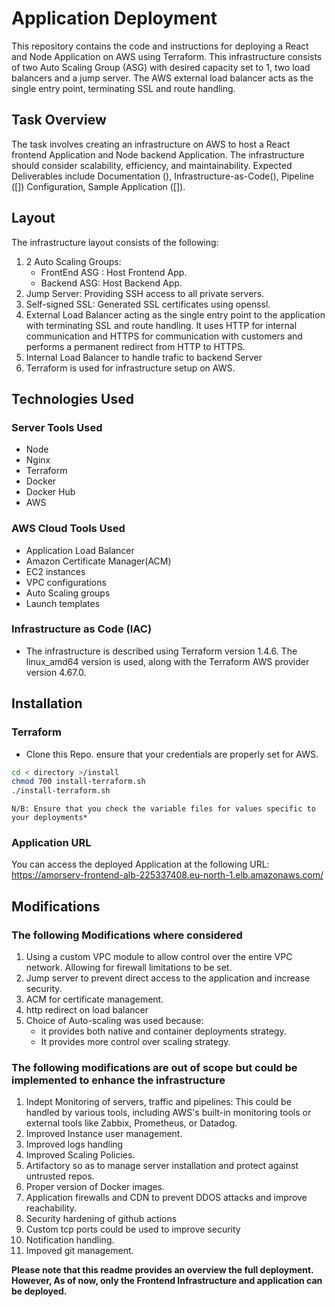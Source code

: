 # Application Deployment

This repository contains the code and instructions for deploying a React and Node Application on AWS using Terraform. This infrastructure consists of two Auto Scaling Group (ASG) with desired capacity set to 1, two load balancers and a jump server. The AWS external load balancer acts as the single entry point, terminating SSL and route handling.

## Task Overview

The task involves creating an infrastructure on AWS to host a React frontend Application and Node backend Application. The infrastructure should consider scalability, efficiency, and maintainability. Expected Deliverables include Documentation (), Infrastructure-as-Code(), Pipeline ([]) Configuration, Sample Application ([]).

## Layout

The infrastructure layout consists of the following:

1. 2 Auto Scaling Groups:
   - FrontEnd ASG : Host Frontend App.
   - Backend ASG: Host Backend App.
2. Jump Server: Providing SSH access to all private servers.
3. Self-signed SSL: Generated SSL certificates using openssl.
4. External Load Balancer acting as the single entry point to the application with terminating SSL and route handling. It uses HTTP for internal communication and HTTPS for communication with customers and performs a permanent redirect from HTTP to HTTPS.
5. Internal Load Balancer to handle trafic to backend Server
6. Terraform is used for infrastructure setup on AWS.

## Technologies Used

### Server Tools Used

- Node
- Nginx
- Terraform
- Docker
- Docker Hub
- AWS

### AWS Cloud Tools Used

- Application Load Balancer
- Amazon Certificate Manager(ACM)
- EC2 instances
- VPC configurations
- Auto Scaling groups
- Launch templates

### Infrastructure as Code (IAC)

- The infrastructure is described using Terraform version 1.4.6. The linux_amd64 version is used, along with the Terraform AWS provider version 4.67.0.

## Installation

### Terraform

- Clone this Repo. ensure that your credentials are properly set for AWS. 

```bash
cd < directory >/install
chmod 700 install-terraform.sh 
./install-terraform.sh 
```

`N/B: Ensure that you check the variable files for values specific to your deployments*`

### Application URL

You can access the deployed Application at the following URL: <https://amorserv-frontend-alb-225337408.eu-north-1.elb.amazonaws.com/>

## Modifications

### The following Modifications where considered

1. Using a custom VPC module to allow control over the entire VPC network. Allowing for firewall limitations to be set.
2. Jump server to prevent direct access to the application and increase security.
3. ACM for certificate management.
4. http redirect on load balancer
5. Choice of Auto-scaling was used because:
    - it provides both native and container deployments strategy.
    - It provides more control over scaling strategy.

### The following modifications are out of scope but could be implemented to enhance the infrastructure

1. Indept Monitoring of servers, traffic and pipelines: This could be handled by various tools, including AWS's built-in monitoring tools or external tools like Zabbix, Prometheus, or Datadog.
2. Improved Instance user management.
3. Improved logs handling
4. Improved Scaling Policies.
5. Artifactory so as to manage server installation and protect against untrusted repos.
6. Proper version of Docker images.
7. Application firewalls and CDN to prevent DDOS attacks and improve reachability.
8. Security hardening of github actions
9. Custom tcp ports could be used to improve security
10. Notification handling.  
11. Impoved git management.

**Please note that this readme provides an overview the full deployment. However, As of now, only the Frontend Infrastructure and application can be deployed.**
